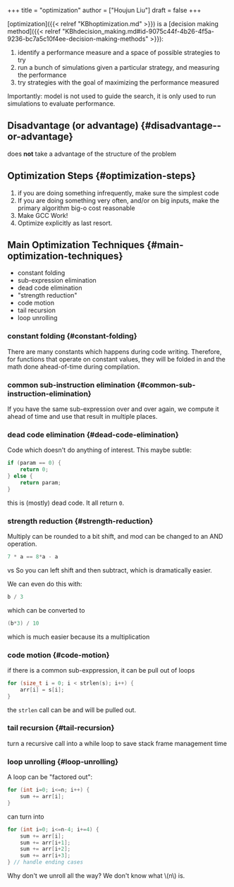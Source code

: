 +++
title = "optimization"
author = ["Houjun Liu"]
draft = false
+++

[optimization]({{< relref "KBhoptimization.md" >}}) is a [decision making method]({{< relref "KBhdecision_making.md#id-9075c44f-4b26-4f5a-9236-bc7a5c10f4ee-decision-making-methods" >}}):

1.  identify a performance measure and a space of possible strategies to try
2.  run a bunch of simulations given a particular strategy, and measuring the performance
3.  try strategies with the goal of maximizing the performance measured

Importantly: model is not used to guide the search, it is only used to run simulations to evaluate performance.


## Disadvantage (or advantage) {#disadvantage--or-advantage}

does **not** take a advantage of the structure of the problem


## Optimization Steps {#optimization-steps}

1.  if you are doing something infrequently, make sure the simplest code
2.  If you are doing something very often, and/or on big inputs, make the primary algorithm big-o cost reasonable
3.  Make GCC Work!
4.  Optimize explicitly as last resort.


## Main Optimization Techniques {#main-optimization-techniques}

-   constant folding
-   sub-expression elimination
-   dead code elimination
-   "strength reduction"
-   code motion
-   tail recursion
-   loop unrolling


### constant folding {#constant-folding}

There are many constants which happens during code writing. Therefore, for functions that operate on constant values, they will be folded in and the math done ahead-of-time during compilation.


### common sub-instruction elimination {#common-sub-instruction-elimination}

If you have the same sub-expression over and over again, we compute it ahead of time and use that result in multiple places.


### dead code elimination {#dead-code-elimination}

Code which doesn't do anything of interest. This maybe subtle:

```C
if (param == 0) {
    return 0;
} else {
    return param;
}
```

this is (mostly) dead code. It all return `0`.


### strength reduction {#strength-reduction}

Multiply can be rounded to a bit shift, and mod can be changed to an AND operation.

```C
7 * a == 8*a - a
```

 vs
So you can left shift and then subtract, which is dramatically easier.

We can even do this with:

```C
b / 3
```

which can be converted to

```C
(b*3) / 10
```

which is much easier because its a multiplication


### code motion {#code-motion}

if there is a common sub-exppression, it can be pull out of loops

```C
for (size_t i = 0; i < strlen(s); i++) {
    arr[i] = s[i];
}
```

the `strlen` call can be and will be pulled out.


### tail recursion {#tail-recursion}

turn a recursive call into a while loop to save stack frame management time


### loop unrolling {#loop-unrolling}

A loop can be "factored out":

```C
for (int i=0; i<=n; i++) {
    sum += arr[i];
}
```

can turn into

```C
for (int i=0; i<=n-4; i+=4) {
    sum += arr[i];
    sum += arr[i+1];
    sum += arr[i+2];
    sum += arr[i+3];
} // handle ending cases
```

Why don't we unroll all the way? We don't know what \\(n\\) is.
